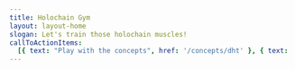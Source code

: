 ```yaml
---
title: Holochain Gym
layout: layout-home
slogan: Let's train those holochain muscles!
callToActionItems:
  [{ text: "Play with the concepts", href: '/concepts/dht' }, { text: 'Start your work out', href: '/developers/' }]
---
```

